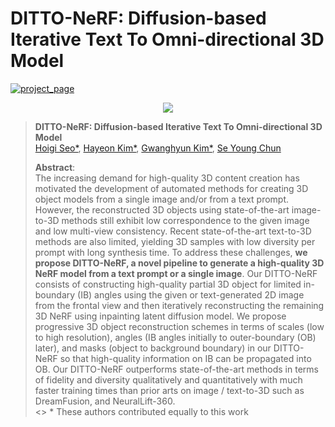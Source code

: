 # DITTO-NeRF: Diffusion-based Iterative Text To Omni-directional 3D Model

<!-- [![arXiv](https://img.shields.io/badge/arXiv-2211.16374-red)](https://arxiv.org/abs/2211.16374) [![project_page](https://img.shields.io/badge/-project%20page-blue)](https://janeyeon.github.io/ditto-nerf/) -->
 [![project_page](https://img.shields.io/badge/-project%20page-blue)](https://janeyeon.github.io/ditto-nerf/)


[//]: # ()
[//]: # ([![arXiv]&#40;https://img.shields.io/badge/paper-cvpr2022-cyan&#41;]&#40;https://openaccess.thecvf.com/content/CVPR2022/html/Kim_DiffusionCLIP_Text-Guided_Diffusion_Models_for_Robust_Image_Manipulation_CVPR_2022_paper.html&#41; [![arXiv]&#40;https://img.shields.io/badge/arXiv-2110.02711-red&#41;]&#40;https://arxiv.org/abs/2110.02711&#41;)

[//]: # ([![video]&#40;https://img.shields.io/badge/video-green&#41;]&#40;https://youtu.be/fpzkL_fBfOo; [![poster]&#40;https://img.shields.io/badge/poster-orange&#41;]&#40;https://drive.google.com/file/d/1QgRFIRba492dCZ6v7BcZB9zqyp91aTjL/view?usp=sharing&#41; )

<p align="center">

  <img src="assets/ditto-nerf-result.gif" />

</p> 

[comment]: <> (![]&#40;imgs/main1.png&#41;)

[comment]: <> (![]&#40;imgs/main2.png&#41;)

> **DITTO-NeRF: Diffusion-based Iterative Text To Omni-directional 3D Model**<br>
> [Hoigi Seo*](https://github.com/seohoiki3215), [Hayeon Kim*](https://github.com/janeyeon), [Gwanghyun Kim*](https://gwang-kim.github.io/), [Se Young Chun](https://icl.snu.ac.kr/pi) <br>
> 
> 
>**Abstract**: <br>
The increasing demand for high-quality 3D content creation has motivated the development of automated methods for creating 3D object models from a single image and/or from a text prompt. However, the reconstructed 3D objects using state-of-the-art image-to-3D methods still exhibit low correspondence to the given image and low multi-view consistency. Recent state-of-the-art text-to-3D methods are also limited, yielding 3D samples with low diversity per prompt with long synthesis time. To address these challenges, **we propose DITTO-NeRF, a novel pipeline to generate a high-quality 3D NeRF model from a text prompt or a single image**. Our DITTO-NeRF consists of constructing high-quality partial 3D object for limited in-boundary (IB) angles using the given or text-generated 2D image from the frontal view and then iteratively reconstructing the remaining 3D NeRF using inpainting latent diffusion model. We propose progressive 3D object reconstruction schemes in terms of scales (low to high resolution), angles (IB angles initially to outer-boundary (OB) later), and masks (object to background boundary) in our DITTO-NeRF so that high-quality information on IB can be propagated into OB. Our DITTO-NeRF outperforms state-of-the-art methods in terms of fidelity and diversity qualitatively and quantitatively with much faster training times than prior arts on image / text-to-3D such as DreamFusion, and NeuralLift-360. <br><>
&#42; These authors contributed equally to this work
